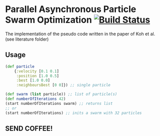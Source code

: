 # Parallel Asynchronous Particle Swarm Optimization  [![Build Status](https://app.travis-ci.com/wurstbroteater/papso.svg?branch=main)](https://app.travis-ci.com/wurstbroteater/papso)


The implementation of the pseudo code written in the paper of Koh et al. (see literature folder)

## Usage

```clojure
(def particle 
    {:velocity [0.1 0.1]
     :position [1.0 0.5]
     :best [1.0 0.0]
     :neighboursBest [0 0]}) ;; single particle

(def swarm (list particle)) ;; list of particle(s)
(def numberOfIterations 42)
(start numberOfIterations swarm) ;; returns list
;; or
(start numberOfIterations) ;; inits a swarm with 32 particles
```

## SEND COFFEE!
